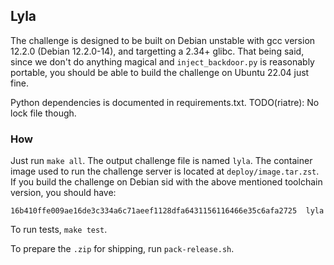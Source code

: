 ## Lyla

The challenge is designed to be built on Debian unstable with gcc version 12.2.0 (Debian 12.2.0-14), and targetting a 2.34+ glibc. That being said, since we don't do anything magical and `inject_backdoor.py` is reasonably portable, you should be able to build the challenge on Ubuntu 22.04 just fine.

Python dependencies is documented in requirements.txt. TODO(riatre): No lock file though.

### How

Just run `make all`. The output challenge file is named `lyla`. The container image used to run the challenge server is located at `deploy/image.tar.zst`. If you build the challenge on Debian sid with the above mentioned toolchain version, you should have:

```
16b410ffe009ae16de3c334a6c71aeef1128dfa6431156116466e35c6afa2725  lyla
```

To run tests, `make test`.

To prepare the `.zip` for shipping, run `pack-release.sh`.

